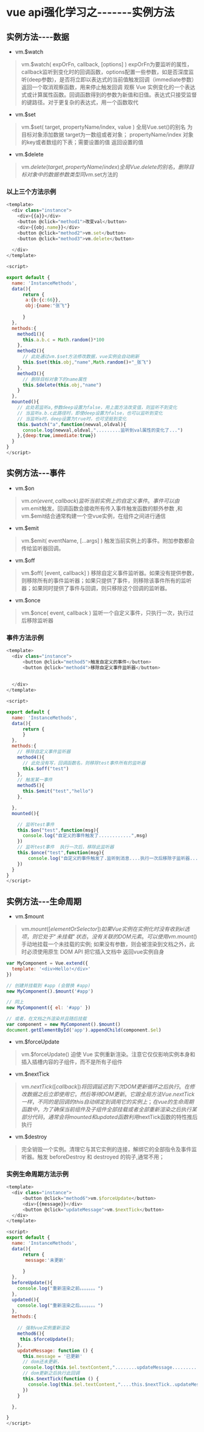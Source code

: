 # vue api强化学习之-------实例方法
## 实例方法----数据
- vm.$watch
> vm.$watch( expOrFn, callback, [options] )
> expOrFn为要监听的属性，callback监听到变化时的回调函数，options配置一些参数，如是否深度监听(deep参数)，是否将立即以表达式的当前值触发回调（immediate参数）
> 返回一个取消观察函数，用来停止触发回调
> 观察 Vue 实例变化的一个表达式或计算属性函数。回调函数得到的参数为新值和旧值。表达式只接受监督的键路径。对于更复杂的表达式，用一个函数取代  
- vm.$set
> vm.$set( target, propertyName/index, value ) 全局Vue.set()的别名 为目标对象添加数据
> target为一数组或者对象； propertyName/index 对象的key或者数组的下表；需要设置的值
> 返回设置的值 
- vm.$delete
> vm.$delete( target, propertyName/index )  全局 Vue.delete 的别名，删除目标对象中的数据
> 参数类型同vm.$set方法的
### 以上三个方法示例 
```javascript
<template>
  <div class="instance">
    <div>{{a}}</div>
    <button @click="method1">改变val</button>
    <div>{{obj.name}}</div>
    <button @click="method2">vm.set</button>
    <button @click="method3">vm.delete</button>
   
  </div>
</template>

<script>

export default {
  name: 'InstanceMethods',
  data(){
      return {
       a:{b:{c:66}},
       obj:{name:"张飞"}
      
      }
  },
  methods:{
    method1(){
      this.a.b.c = Math.random()*100
    },
    method2(){
      // 此处通过vm.$set方法修改数据，vue实例会自动刷新
      this.$set(this.obj,"name",Math.random()+"_张飞")
    },
    method3(){
      // 删除目标对象下的name属性
      this.$delete(this.obj,"name")
    }
  },
  mounted(){
    // 此处若监听a,参数deep设置为false，用上面方法改变值，则监听不到变化
    // 当监听a.b.c此路径时，即使deep设置为false，也可以监听到变化
    // 当监听a时，deep设置为true时，也可坚挺到变化
    this.$watch("a",function(newval,oldval){
      console.log(newval,oldval,".........监听到val属性的变化了...")
    },{deep:true,immediate:true})
  }
}
</script>
``` 
## 实例方法---事件
- vm.$on
> vm.$on( event, callback )
> 监听当前实例上的自定义事件。事件可以由vm.$emit触发。回调函数会接收所有传入事件触发函数的额外参数 ,和vm.$emit结合通常构建一个空vue实例，在组件之间进行通信
- vm.$emit
> vm.$emit( eventName, […args] )
> 触发当前实例上的事件。附加参数都会传给监听器回调。
- vm.$off
> vm.$off( [event, callback] )
> 移除自定义事件监听器。如果没有提供参数，则移除所有的事件监听器；如果只提供了事件，则移除该事件所有的监听器；如果同时提供了事件与回调，则只移除这个回调的监听器。 
- vm.$once
> vm.$once( event, callback ) 监听一个自定义事件，只执行一次，执行过后移除监听器
### 事件方法示例
```javascript
<template>
  <div class="instance">
      <button @click="method5">触发自定义的事件</button>
      <button @click="method4">移除自定义事件监听器</button>
   
   
  </div>
</template>

<script>

export default {
  name: 'InstanceMethods',
  data(){
      return {
      }
  },
  methods:{
    // 移除自定义事件监听器
    method4(){
      // 此处没有写，回调函数名，则移除test事件所有的监听器
      this.$off("test")
    },
    // 触发某一事件
    method5(){
      this.$emit("test","hello")
    },

  },
  mounted(){

    // 监听test事件
    this.$on("test",function(msg){
      console.log("自定义的事件触发了............",msg)
    })
    // 监听test事件  执行一次后，移除此监听器
    this.$once("test",function(msg){
        console.log("自定义的事件触发了.监听到消息....执行一次后移除子监听器.......",msg)
    })
  }
}
</script>
``` 
## 实例方法---生命周期
- vm.$mount
> vm.$mount( [elementOrSelector] )
> 如果 Vue 实例在实例化时没有收到 el 选项，则它处于“未挂载”状态，没有关联的 DOM 元素。可以使用 vm.$mount() 手动地挂载一个未挂载的实例;
> 如果没有参数，则会被渲染到文档之外，此时必须使用原生 DOM API 把它插入文档中 
> 返回vue实例自身
```javascript
var MyComponent = Vue.extend({
  template: '<div>Hello!</div>'
})

// 创建并挂载到 #app (会替换 #app)
new MyComponent().$mount('#app')

// 同上
new MyComponent({ el: '#app' })

// 或者，在文档之外渲染并且随后挂载
var component = new MyComponent().$mount()
document.getElementById('app').appendChild(component.$el)
``` 
- vm.$forceUpdate
> vm.$forceUpdate() 
> 迫使 Vue 实例重新渲染。注意它仅仅影响实例本身和插入插槽内容的子组件，而不是所有子组件 
- vm.$nextTick 
> vm.$nextTick( [callback] )
> 将回调延迟到下次 DOM 更新循环之后执行。在修改数据之后立即使用它，然后等待 DOM 更新。它跟全局方法 Vue.nextTick 一样，不同的是回调的 this 自动绑定到调用它的实例上；在vue的生命周期函数中，为了确保当前组件及子组件全部挂载或者全部重新渲染之后执行某部分代码，通常会将mounted和updated函数利用$nextTick函数的特性推后执行
- vm.$destroy
> 完全销毁一个实例。清理它与其它实例的连接，解绑它的全部指令及事件监听器。触发 beforeDestroy 和 destroyed 的钩子,通常不用；
### 实例生命周期方法示例
```javascript
<template>
  <div class="instance">
      <button @click="method6">vm.$forceUpdate</button>
      <div>{{message}}</div>
      <button @click="updateMessage">vm.$nextTick</button>
  </div>
</template>

<script>
export default {
  name: 'InstanceMethods',
  data(){
      return {
       message:'未更新'
      
      }
  },
  beforeUpdate(){
    console.log("重新渲染之前。。。。。。。")
  },
  updated(){
    console.log("重新渲染之后。。。。。。。")
  },
  methods:{
 
    // 强制vue实例重新渲染
    method6(){
     this.$forceUpdate();
    },
    updateMessage: function () {
      this.message = '已更新'
      // dom还未更新，
      console.log(this.$el.textContent,"........updateMessage...............") // => '未更新'
      // dom更新之后执行此回调
      this.$nextTick(function () {
        console.log(this.$el.textContent,"....this.$nextTick..updateMessage....") // => '已更新'
      })
    }

  },

}
</script>
``` 